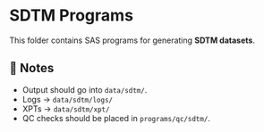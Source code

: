 # SDTM Programs

This folder contains SAS programs for generating **SDTM datasets**.

## 📌 Notes
- Output should go into `data/sdtm/`.
- Logs → `data/sdtm/logs/`
- XPTs → `data/sdtm/xpt/`
- QC checks should be placed in `programs/qc/sdtm/`.
